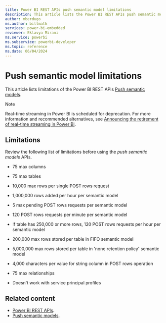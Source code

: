 ```yaml
---
title: Power BI REST APIs push semantic model limitations
description: This article lists the Power BI REST APIs push semantic model limitations that the user should be aware of before using the APIs.
author: mberdugo
ms.author: billmath
services: power-bi-embedded
reviewer: Eklavya Mirani
ms.service: powerbi
ms.subservice: powerbi-developer
ms.topic: reference
ms.date: 06/04/2024
---
```


# Push semantic model limitations

This article lists limitations of the Power BI REST APIs [Push semantic models](/rest/api/power-bi/push-datasets).

> [!NOTE]
> Real-time streaming in Power BI is scheduled for deprecation. For more information and recommended alternatives, see [Announcing the retirement of real-time streaming in Power BI](https://powerbi.microsoft.com/blog/announcing-the-retirement-of-real-time-streaming-in-power-bi/).

## Limitations

Review the following list of limitations before using the *push semantic models* APIs.

* 75 max columns

* 75 max tables

* 10,000 max rows per single POST rows request

* 1,000,000 rows added per hour per semantic model

* 5 max pending POST rows requests per semantic model

* 120 POST rows requests per minute per semantic model

* If table has 250,000 or more rows, 120 POST rows requests per hour per semantic model

* 200,000 max rows stored per table in FIFO semantic model

* 5,000,000 max rows stored per table in 'none retention policy' semantic model

* 4,000 characters per value for string column in POST rows operation

* 75 max relationships

* Doesn't work with service principal profiles

## Related content

* [Power BI REST APIs](/rest/api/power-bi/).
* [Push semantic models](/rest/api/power-bi/push-datasets).
